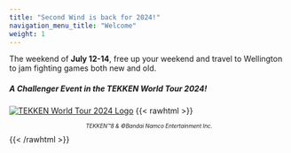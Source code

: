 ```yaml
---
title: "Second Wind is back for 2024!"
navigation_menu_title: "Welcome"
weight: 1
---
```

The weekend of **July 12-14**, free up your weekend and travel to Wellington to jam fighting games both new and old.

##### A Challenger Event in the TEKKEN World Tour 2024!
[![TEKKEN World Tour 2024 Logo](images/TWT2024_logo.png)](https://tekkenworldtour.com)
{{< rawhtml >}}
<p style="font-size: 0.7em;text-align: center;"><cite>TEKKEN™8 & ©Bandai Namco Entertainment Inc.</cite></p>
{{< /rawhtml >}}
